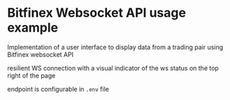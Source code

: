 # Bitfinex Websocket API usage example

Implementation of a user interface to display data from a trading pair using Bitfinex websocket API

resilient WS connection with a visual indicator of the ws status on the top right of the page

endpoint is configurable in `.env` file